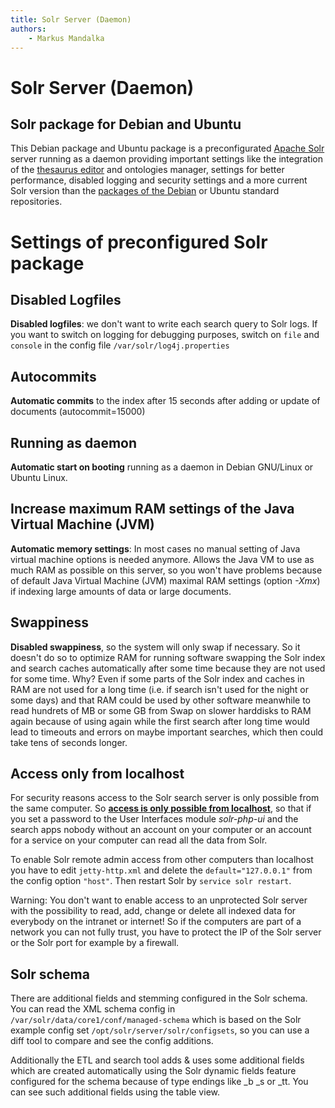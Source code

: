 ```yaml
---
title: Solr Server (Daemon)  
authors:
    - Markus Mandalka  
---
```


# Solr Server (Daemon)


## Solr package for Debian and Ubuntu


This Debian package and Ubuntu package is a preconfigurated [Apache Solr](http://lucene.apache.org/solr) server running as a daemon providing important settings like the integration of the [thesaurus editor](../doc/datamanagement/thesaurus) and ontologies manager, settings for better performance, disabled logging and security settings and a more current Solr version than the [packages of the Debian](https://packages.debian.org/search?suite=stable§ion=all&arch=any&searchon=sourcenames&keywords=lucene-solr) or Ubuntu standard repositories.

# Settings of preconfigured Solr package


## Disabled Logfiles


**Disabled logfiles**: we don't want to write each search query to Solr logs. If you want to switch on logging for debugging purposes, switch on `file` and `console` in the config file `/var/solr/log4j.properties`

## Autocommits


**Automatic commits** to the index after 15 seconds after adding or update of documents (autocommit=15000)

## Running as daemon


**Automatic start on booting** running as a daemon in Debian GNU/Linux or Ubuntu Linux.


## Increase maximum RAM settings of the Java Virtual Machine (JVM)


**Automatic memory settings**: In most cases no manual setting of Java virtual machine options is needed anymore. Allows the Java VM to use as much RAM as possible on this server, so you won't have problems because of default Java Virtual Machine (JVM) maximal RAM settings (option *-Xmx*) if indexing large amounts of data or large documents.

## Swappiness


**Disabled swappiness**, so the system will only swap if necessary. So it doesn't do so to optimize RAM for running software swapping the Solr index and search caches automatically after some time because they are not used for some time. Why? Even if some parts of the Solr index and caches in RAM are not used for a long time (i.e. if search isn't used for the night or some days) and that RAM could be used by other software meanwhile to read hundrets of MB or some GB from Swap on slower harddisks to RAM again because of using again while the first search after long time would lead to timeouts and errors on maybe important searches, which then could take tens of seconds longer.

## Access only from localhost


For security reasons access to the Solr search server is only possible from the same computer.
So **[access is only possible from localhost](#localhost)**, so that if you set a password to the User Interfaces module *solr-php-ui* and the search apps nobody without an account on your computer or an account for a service on your computer can read all the data from Solr.

To enable Solr remote admin access from other computers than localhost you have to edit `jetty-http.xml` and delete the `default="127.0.0.1"` from the config option `"host"`. Then restart Solr by `service solr restart`.

Warning: You don't want to enable access to an unprotected Solr server with the possibility to read, add, change or delete all indexed data for everybody on the intranet or internet! So if the computers are part of a network you can not fully trust, you have to protect the IP of the Solr server or the Solr port for example by a firewall.

## Solr schema


There are additional fields and stemming configured in the Solr schema. You can read the XML schema config in `/var/solr/data/core1/conf/managed-schema` which is based on the Solr example config set `/opt/solr/server/solr/configsets`, so you can use a diff tool to compare and see the config additions.

Additionally the ETL and search tool adds & uses some additional fields which are created automatically using the Solr dynamic fields feature configured for the schema because of type endings like \_b \_s or \_tt. You can see such additional fields using the table view.